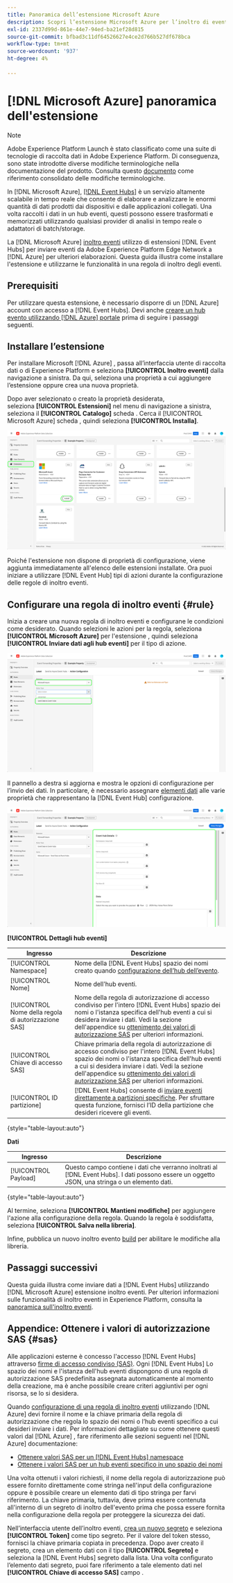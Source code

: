 ```yaml
---
title: Panoramica dell’estensione Microsoft Azure
description: Scopri l’estensione Microsoft Azure per l’inoltro di eventi in Adobe Experience Platform.
exl-id: 2337d99d-861e-44e7-94ed-ba21ef28d815
source-git-commit: bfbad3c11df64526627e4ce2d766b527df678bca
workflow-type: tm+mt
source-wordcount: '937'
ht-degree: 4%

---
```


# [!DNL Microsoft Azure] panoramica dell&#39;estensione

>[!NOTE]
>
>Adobe Experience Platform Launch è stato classificato come una suite di tecnologie di raccolta dati in Adobe Experience Platform. Di conseguenza, sono state introdotte diverse modifiche terminologiche nella documentazione del prodotto. Consulta questo [documento](../../../term-updates.md) come riferimento consolidato delle modifiche terminologiche.

In [!DNL Microsoft Azure], [[!DNL Event Hubs]](https://azure.microsoft.com/en-us/products/event-hubs/#overview) è un servizio altamente scalabile in tempo reale che consente di elaborare e analizzare le enormi quantità di dati prodotti dai dispositivi e dalle applicazioni collegati. Una volta raccolti i dati in un hub eventi, questi possono essere trasformati e memorizzati utilizzando qualsiasi provider di analisi in tempo reale o adattatori di batch/storage.

La [!DNL Microsoft Azure] [inoltro eventi](../../../ui/event-forwarding/overview.md) utilizzo di estensioni [!DNL Event Hubs] per inviare eventi da Adobe Experience Platform Edge Network a [!DNL Azure] per ulteriori elaborazioni. Questa guida illustra come installare l&#39;estensione e utilizzarne le funzionalità in una regola di inoltro degli eventi.

## Prerequisiti

Per utilizzare questa estensione, è necessario disporre di un [!DNL Azure] account con accesso a [!DNL Event Hubs]. Devi anche [creare un hub evento utilizzando [!DNL Azure] portale](https://learn.microsoft.com/en-us/azure/event-hubs/event-hubs-create) prima di seguire i passaggi seguenti.

## Installare l’estensione

Per installare Microsoft [!DNL Azure] , passa all’interfaccia utente di raccolta dati o di Experience Platform e seleziona **[!UICONTROL Inoltro eventi]** dalla navigazione a sinistra. Da qui, seleziona una proprietà a cui aggiungere l’estensione oppure crea una nuova proprietà.

Dopo aver selezionato o creato la proprietà desiderata, seleziona **[!UICONTROL Estensioni]** nel menu di navigazione a sinistra, seleziona il **[!UICONTROL Catalogo]** scheda . Cerca il [!UICONTROL Microsoft Azure] scheda , quindi seleziona **[!UICONTROL Installa]**.

![La [!UICONTROL Installa] pulsante selezionato per [!UICONTROL Microsoft Azure] estensione nell’interfaccia utente di raccolta dati.](../../../images/extensions/server/azure/install.png)

Poiché l&#39;estensione non dispone di proprietà di configurazione, viene aggiunta immediatamente all&#39;elenco delle estensioni installate. Ora puoi iniziare a utilizzare [!DNL Event Hub] tipi di azioni durante la configurazione delle regole di inoltro eventi.

## Configurare una regola di inoltro eventi {#rule}

Inizia a creare una nuova regola di inoltro eventi e configurane le condizioni come desiderato. Quando selezioni le azioni per la regola, seleziona **[!UICONTROL Microsoft Azure]** per l&#39;estensione , quindi seleziona **[!UICONTROL Inviare dati agli hub eventi]** per il tipo di azione.

![La [!UICONTROL Inviare dati agli hub eventi] tipo di azione selezionato per una regola nell&#39;interfaccia utente Raccolta dati.](../../../images/extensions/server/azure/select-action-type.png)

Il pannello a destra si aggiorna e mostra le opzioni di configurazione per l’invio dei dati. In particolare, è necessario assegnare [elementi dati](../../../ui/managing-resources/data-elements.md) alle varie proprietà che rappresentano la [!DNL Event Hub] configurazione.

![Le opzioni di configurazione per [!UICONTROL Inviare dati agli hub eventi] tipo di azione mostrato nell’interfaccia utente.](../../../images/extensions/server/azure/event-hub-details.png)

**[!UICONTROL Dettagli hub eventi]**

| Ingresso | Descrizione |
| --- | --- |
| [!UICONTROL Namespace] | Nome della [!DNL Event Hubs] spazio dei nomi creato quando [configurazione dell’hub dell’evento](https://learn.microsoft.com/en-us/azure/event-hubs/event-hubs-create#create-an-event-hubs-namespace). |
| [!UICONTROL Nome] | Nome dell&#39;hub eventi. |
| [!UICONTROL Nome della regola di autorizzazione SAS] | Nome della regola di autorizzazione di accesso condiviso per l&#39;intero [!DNL Event Hubs] spazio dei nomi o l&#39;istanza specifica dell&#39;hub eventi a cui si desidera inviare i dati. Vedi la sezione dell&#39;appendice su [ottenimento dei valori di autorizzazione SAS](#sas) per ulteriori informazioni. |
| [!UICONTROL Chiave di accesso SAS] | Chiave primaria della regola di autorizzazione di accesso condiviso per l&#39;intero [!DNL Event Hubs] spazio dei nomi o l&#39;istanza specifica dell&#39;hub eventi a cui si desidera inviare i dati. Vedi la sezione dell&#39;appendice su [ottenimento dei valori di autorizzazione SAS](#sas) per ulteriori informazioni. |
| [!UICONTROL ID partizione] | [!DNL Event Hubs] consente di [inviare eventi direttamente a partizioni specifiche](https://learn.microsoft.com/en-us/azure/architecture/reference-architectures/event-hubs/partitioning-in-event-hubs-and-kafka). Per sfruttare questa funzione, fornisci l’ID della partizione che desideri ricevere gli eventi. |

{style=&quot;table-layout:auto&quot;}

**Dati**

| Ingresso | Descrizione |
| --- | --- |
| [!UICONTROL Payload] | Questo campo contiene i dati che verranno inoltrati al [!DNL Event Hubs]. I dati possono essere un oggetto JSON, una stringa o un elemento dati. |

{style=&quot;table-layout:auto&quot;}

Al termine, seleziona **[!UICONTROL Mantieni modifiche]** per aggiungere l&#39;azione alla configurazione della regola. Quando la regola è soddisfatta, seleziona **[!UICONTROL Salva nella libreria]**.

Infine, pubblica un nuovo inoltro evento [build](../../../ui/publishing/builds.md) per abilitare le modifiche alla libreria.

## Passaggi successivi

Questa guida illustra come inviare dati a [!DNL Event Hubs] utilizzando [!DNL Microsoft Azure] estensione inoltro eventi. Per ulteriori informazioni sulle funzionalità di inoltro eventi in Experience Platform, consulta la [panoramica sull&#39;inoltro eventi](../../../ui/event-forwarding/overview.md).

## Appendice: Ottenere i valori di autorizzazione SAS {#sas}

Alle applicazioni esterne è concesso l&#39;accesso [!DNL Event Hubs] attraverso [firme di accesso condiviso (SAS)](https://learn.microsoft.com/en-us/azure/event-hubs/authorize-access-shared-access-signature). Ogni [!DNL Event Hubs] Lo spazio dei nomi e l&#39;istanza dell&#39;hub eventi dispongono di una regola di autorizzazione SAS predefinita assegnata automaticamente al momento della creazione, ma è anche possibile creare criteri aggiuntivi per ogni risorsa, se lo si desidera.

Quando [configurazione di una regola di inoltro eventi](#rule) utilizzando [!DNL Azure] devi fornire il nome e la chiave primaria della regola di autorizzazione che regola lo spazio dei nomi o l’hub eventi specifico a cui desideri inviare i dati. Per informazioni dettagliate su come ottenere questi valori dal [!DNL Azure] , fare riferimento alle sezioni seguenti nel [!DNL Azure] documentazione:

* [Ottenere valori SAS per un [!DNL Event Hubs] namespace](https://learn.microsoft.com/en-us/azure/event-hubs/event-hubs-get-connection-string#connection-string-for-a-namespace)
* [Ottenere i valori SAS per un hub eventi specifico in uno spazio dei nomi](https://learn.microsoft.com/en-us/azure/event-hubs/event-hubs-get-connection-string#connection-string-for-a-specific-event-hub-in-a-namespace)

Una volta ottenuti i valori richiesti, il nome della regola di autorizzazione può essere fornito direttamente come stringa nell&#39;input della configurazione oppure è possibile creare un elemento dati di tipo stringa per farvi riferimento. La chiave primaria, tuttavia, deve prima essere contenuta all&#39;interno di un segreto di inoltro dell&#39;evento prima che possa essere fornita nella configurazione della regola per proteggere la sicurezza dei dati.

Nell’interfaccia utente dell’inoltro eventi, [crea un nuovo segreto](../../../ui/event-forwarding/secrets.md) e seleziona **[!UICONTROL Token]** come tipo segreto. Per il valore del token stesso, fornisci la chiave primaria copiata in precedenza. Dopo aver creato il segreto, crea un elemento dati con il tipo **[!UICONTROL Segreto]** e seleziona la [!DNL Event Hubs] segreto dalla lista. Una volta configurato l’elemento dati segreto, puoi fare riferimento a tale elemento dati nel **[!UICONTROL Chiave di accesso SAS]** campo .
